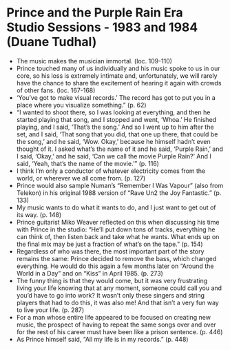 # Prince and the Purple Rain Era Studio Sessions - 1983 and 1984 (Duane Tudhal)
* The music makes the musician immortal. (loc. 109-110)
* Prince touched many of us individually and his music spoke to us in our core, so his loss is extremely intimate and, unfortunately, we will rarely have the chance to share the excitement of hearing it again with crowds of other fans. (loc. 167-168)
* ‘You’ve got to make visual records.’ The record has got to put you in a place where you visualize something.” (p. 62)
* “I wanted to shoot there, so I was looking at everything, and then he started playing that song, and I stopped and went, ‘Whoa.’ He finished playing, and I said, ‘That’s the song.’ And so I went up to him after the set, and I said, ‘That song that you did, that one up there, that could be the song,’ and he said, ‘Wow. Okay,’ because he himself hadn’t even thought of it. I asked what’s the name of it and he said, ‘Purple Rain,’ and I said, ‘Okay,’ and he said, ‘Can we call the movie Purple Rain?’ And I said, ‘Yeah, that’s the name of the movie.’” (p. 116)
* I think I’m only a conductor of whatever electricity comes from the world, or wherever we all come from. (p. 127)
* Prince would also sample Numan’s “Remember I Was Vapour” (also from Telekon) in his original 1988 version of “Rave Un2 the Joy Fantastic.” (p. 133)
* My music wants to do what it wants to do, and I just want to get out of its way. (p. 148)
* Prince guitarist Miko Weaver reflected on this when discussing his time with Prince in the studio: “He’ll put down tons of tracks, everything he can think of, then listen back and take what he wants. What ends up on the final mix may be just a fraction of what’s on the tape.” (p. 154)
* Regardless of who was there, the most important part of the story remains the same: Prince decided to remove the bass, which changed everything. He would do this again a few months later on “Around the World in a Day” and on “Kiss” in April 1985. (p. 273)
* The funny thing is that they would come, but it was very frustrating living your life knowing that at any moment, someone could call you and you’d have to go into work? It wasn’t only these singers and string players that had to do this, it was also me! And that isn’t a very fun way to live your life. (p. 287)
* For a man whose entire life appeared to be focused on creating new music, the prospect of having to repeat the same songs over and over for the rest of his career must have been like a prison sentence. (p. 446)
* As Prince himself said, “All my life is in my records.” (p. 448)